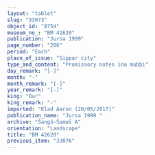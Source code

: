 ```yaml
---
layout: "tablet"
slug: "33073"
object_id: "8754"
museum_no_: "BM 42620"
publication: "Jursa 1999"
page_number: "206"
period: "Each"
place_of_issue: "Sippar city"
type_and_content: "Promissory notes ina muẖẖi"
day_remark: "[-]"
month: "-"
month_remark: "[-]"
year_remark: "[-]"
king: "Dar"
king_remark: "-"
imported: "Elad Aaron (20/05/2017)"
publication_name: "Jursa 1999 "
archive: "Šangû-Šamaš A"
orientation: "Landscape"
title: "BM 42620"
previous_item: "33076"
---
```

